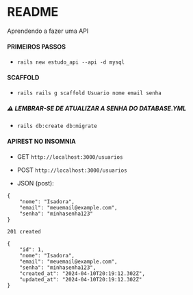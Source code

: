 # README
Aprendendo a fazer uma API 

#### PRIMEIROS PASSOS
- `rails new estudo_api --api -d mysql`

#### SCAFFOLD
- `rails rails g scaffold Usuario nome email senha`

##### :warning: LEMBRAR-SE DE ATUALIZAR A SENHA DO DATABASE.YML 

- `rails db:create db:migrate`

#### APIREST NO INSOMNIA

- GET `http://localhost:3000/usuarios` 
- POST `http://localhost:3000/usuarios`

- JSON (post): 
```
{
	"nome": "Isadora",
	"email": "meuemail@example.com",
	"senha": "minhasenha123"
}
```
```
201 created

{
	"id": 1,
	"nome": "Isadora",
	"email": "meuemail@example.com",
	"senha": "minhasenha123",
	"created_at": "2024-04-10T20:19:12.302Z",
	"updated_at": "2024-04-10T20:19:12.302Z"
}
```